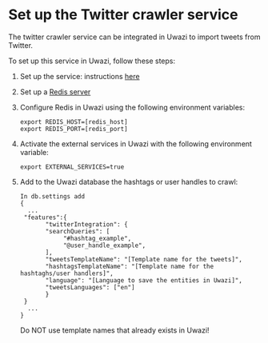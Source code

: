 # Set up the Twitter crawler service

The twitter crawler service can be integrated in Uwazi to import tweets from Twitter.

To set up this service in Uwazi, follow these steps:

1. Set up the service: instructions [here](https://github.com/huridocs/twitter_crawler)
2. Set up a [Redis server](https://redis.io/)
3. Configure Redis in Uwazi using the following environment variables:

   ```
   export REDIS_HOST=[redis_host]
   export REDIS_PORT=[redis_port]
   ```
   
4. Activate the external services in Uwazi with the following environment variable:

   ```
   export EXTERNAL_SERVICES=true
   ```
   
5. Add to the Uwazi database the hashtags or user handles to crawl:

    ``` 
   In db.settings add
   {
      ...
     "features":{
           "twitterIntegration": {
           "searchQueries": [
                "#hashtag_example",
                "@user_handle_example",
           ],
           "tweetsTemplateName": "[Template name for the tweets]",
           "hashtagsTemplateName": "[Template name for the hashtaghs/user handlers]", 
           "language": "[Language to save the entities in Uwazi]",
           "tweetsLanguages": ["en"]
           }
     }
      ...
   }
   ```
   
   Do NOT use template names that already exists in Uwazi!
